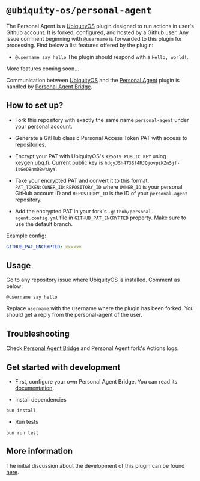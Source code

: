 # `@ubiquity-os/personal-agent`

The Personal Agent is a [UbiquityOS](https://github.com/apps/ubiquity-os) plugin designed to run actions in user's Github account. It is forked, configured, and hosted by a Github user. Any issue comment beginning with `@username` is forwarded to this plugin for processing. Find below a list features offered by the plugin:

- `@username say hello`
  The plugin should respond with a `Hello, world!`.

More features coming soon...

Communication between [UbiquityOS](https://github.com/apps/ubiquity-os) and the [Personal Agent](https://github.com/ubiquity-os-marketplace/personal-agent) plugin is handled by [Personal Agent Bridge](https://github.com/ubiquity-os-marketplace/personal-agent-bridge).

## How to set up?

- Fork this repository with exactly the same name `personal-agent` under your personal account.

- Generate a GitHub classic Personal Access Token PAT with access to repositories.

- Encrypt your PAT with UbiquityOS's `X25519_PUBLIC_KEY` using [keygen.ubq.fi](https://keygen.ubq.fi/). Current public key is `hdgyJSh473Sf4RJQjovpiKZn5jf-IsGeOBnmDBwYAyY`.

- Take your encrypted PAT and convert it to this format: `PAT_TOKEN:OWNER_ID:REPOSITORY_ID` where `OWNER_ID` is your personal GitHub account ID and `REPOSITORY_ID` is the ID of your `personal-agent` repository.

- Add the encrypted PAT in your fork's `.github/personal-agent.config.yml` file in `GITHUB_PAT_ENCRYPTED` property. Make sure to use the default branch.

Example config:

```yaml
GITHUB_PAT_ENCRYPTED: xxxxxx
```

## Usage

Go to any repository issue where UbiquityOS is installed. Comment as below:

```
@username say hello
```

Replace `username` with the username where the plugin has been forked. You should get a reply from the personal-agent of the user.

## Troubleshooting

Check [Personal Agent Bridge](https://github.com/ubiquity-os-marketplace/personal-agent-bridge/actions/workflows/compute.yml) and Personal Agent fork's Actions logs.

## Get started with development

- First, configure your own Personal Agent Bridge. You can read its [documentation](https://github.com/ubiquity-os-marketplace/personal-agent-bridge/blob/development/README.md).

- Install dependencies

```
bun install
```

- Run tests

```
bun run test
```

## More information

The initial discussion about the development of this plugin can be found [here](https://github.com/ubiquity-os/plugins-wishlist/issues/3).
